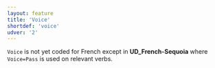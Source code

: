 ```yaml
---
layout: feature
title: 'Voice'
shortdef: 'voice'
udver: '2'
---
```


`Voice` is not yet coded for French except in **UD_French-Sequoia** where `Voice=Pass` is used on relevant verbs.
<!-- Interlanguage links updated Út zář 29 20:31:39 CEST 2020 -->
